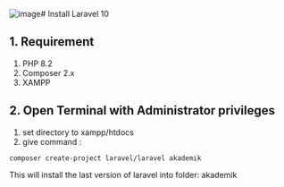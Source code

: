 ![image](https://github.com/freddywicaksono/install_laravel-10/assets/59552422/30d5b739-b8fb-4432-932d-1eb1fe5c6b9b)# Install Laravel 10

## 1. Requirement
1. PHP 8.2
2. Composer 2.x
3. XAMPP

## 2. Open Terminal with Administrator privileges
1. set directory to xampp/htdocs
2. give command :
```
composer create-project laravel/laravel akademik
```
This will install the last version of laravel into folder: akademik
